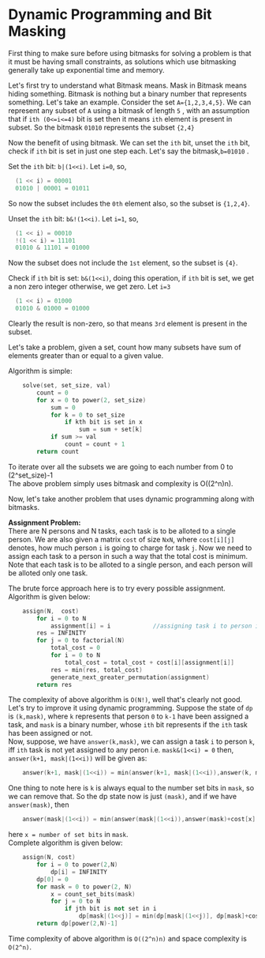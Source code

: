 # Dynamic Programming and Bit Masking

First thing to make sure before using bitmasks for solving a problem is that it must be having small constraints, as solutions which use bitmasking generally take up exponential time and memory.   

Let's first try to understand what Bitmask means. Mask in Bitmask means hiding something. Bitmask is nothing but a binary number that represents something. Let's take an example. Consider the set `A={1,2,3,4,5}`. We can represent any subset of `A` using a bitmask of length `5` , with an assumption that if `ith (0<=i<=4)` bit is set then it means `ith` element is present in subset. So the bitmask `01010` represents the subset `{2,4}`   

Now the benefit of using bitmask. We can set the `ith` bit, unset the `ith` bit, check if `ith` bit is set in just one step each. Let's say the bitmask,`b=01010` .   

Set the `ith` bit: `b|(1<<i)`. Let `i=0`, so,   
```C++
  (1 << i) = 00001
  01010 | 00001 = 01011
```
So now the subset includes the `0th` element also, so the subset is `{1,2,4}`.   

Unset the `ith` bit: `b&!(1<<i)`. Let `i=1`, so,    
```C++
  (1 << i) = 00010
  !(1 << i) = 11101
  01010 & 11101 = 01000
```
Now the subset does not include the `1st` element, so the subset is `{4}`.   

Check if `ith` bit is set: `b&(1<<i)`, doing this operation, if `ith` bit is set, we get a non zero integer otherwise, we get zero. Let `i=3`   
```C++
  (1 << i) = 01000
  01010 & 01000 = 01000
```

Clearly the result is non-zero, so that means `3rd` element is present in the subset.   

Let's take a problem, given a set, count how many subsets have sum of elements greater than or equal to a given value.   

Algorithm is simple:   
```C++
    solve(set, set_size, val)
        count = 0
        for x = 0 to power(2, set_size)
            sum = 0
            for k = 0 to set_size        
                if kth bit is set in x
                    sum = sum + set[k]
            if sum >= val
                count = count + 1
        return count
```   
To iterate over all the subsets we are going to each number from 0 to (2^set_size)-1   
The above problem simply uses bitmask and complexity is O((2^n)n).   

Now, let's take another problem that uses dynamic programming along with bitmasks.   

**Assignment Problem:**      
There are N persons and N tasks, each task is to be alloted to a single person. We are also given a matrix `cost` of size `NxN`, where `cost[i][j]` denotes, how much person `i` is going to charge for task `j`. Now we need to assign each task to a person in such a way that the total cost is minimum. Note that each task is to be alloted to a single person, and each person will be alloted only one task.   

The brute force approach here is to try every possible assignment. Algorithm is given below:   
```C++
    assign(N,  cost)
        for i = 0 to N
            assignment[i] = i            //assigning task i to person i
        res = INFINITY
        for j = 0 to factorial(N)
            total_cost = 0
            for i = 0 to N
                total_cost = total_cost + cost[i][assignment[i]]
            res = min(res, total_cost)
            generate_next_greater_permutation(assignment)
        return res
```

The complexity of above algorithm is `O(N!)`, well that's clearly not good.   
Let's try to improve it using dynamic programming. Suppose the state of `dp` is `(k,mask)`, where `k` represents that person `0` to `k-1` have been assigned a task, and `mask` is a binary number, whose `ith` bit represents if the `ith` task has been assigned or not.   
Now, suppose, we have `answer(k,mask)`, we can assign a task `i` to person `k`, iff `ith` task is not yet assigned to any peron i.e. `mask&(1<<i) = 0` then, `answer(k+1, mask|(1<<i))` will be given as:  
```C++
    answer(k+1, mask|(1<<i)) = min(answer(k+1, mask|(1<<i)),answer(k, mask)+cost[k][i])
```

One thing to note here is `k` is always equal to the number set bits in `mask`, so we can remove that. So the dp state now is just `(mask)`, and if we have `answer(mask)`, then  
```C++
    answer(mask|(1<<i)) = min(answer(mask|(1<<i)),answer(mask)+cost[x][i])
```

here `x = number of set bits` in `mask`.  
Complete algorithm is given below:
```C++
    assign(N, cost)
        for i = 0 to power(2,N)
            dp[i] = INFINITY
        dp[0] = 0
        for mask = 0 to power(2, N)
            x = count_set_bits(mask)
            for j = 0 to N
                if jth bit is not set in i
                    dp[mask|(1<<j)] = min(dp[mask|(1<<j)], dp[mask]+cost[x][j])
        return dp[power(2,N)-1]  
```

Time complexity of above algorithm is `O((2^n)n)` and space complexity is `O(2^n)`.
